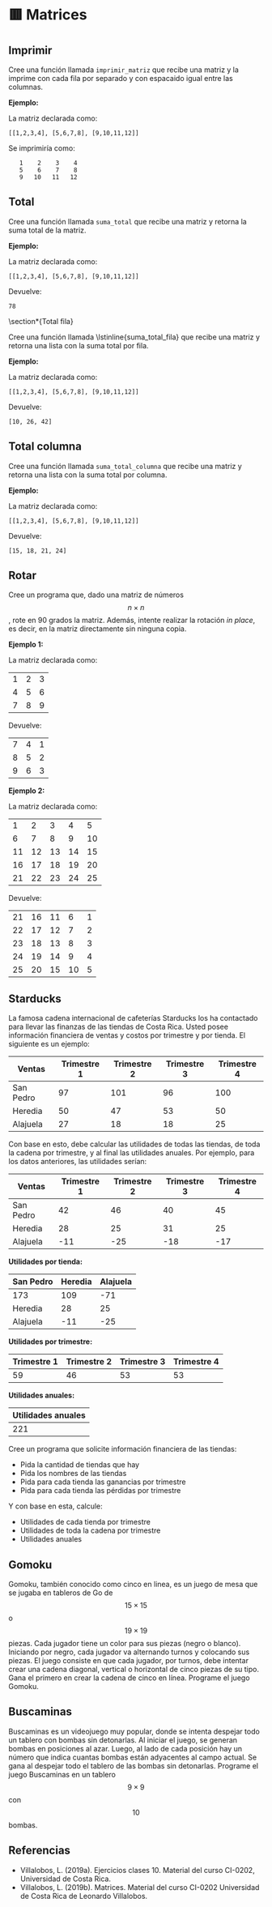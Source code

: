 # 🟥 Matrices

## Imprimir

Cree una función llamada `imprimir_matriz` que recibe una matriz y la imprime con cada fila por separado y con espacaido igual entre las columnas.

**Ejemplo:**

La matriz declarada como:

```{bash}
[[1,2,3,4], [5,6,7,8], [9,10,11,12]]
```

Se imprimiría como:

```{bash}
   1    2    3    4
   5    6    7    8
   9   10   11   12
```

## Total

Cree una función llamada `suma_total` que recibe una matriz y retorna la suma total de la matriz.

**Ejemplo:**

La matriz declarada como:

```{bash}
[[1,2,3,4], [5,6,7,8], [9,10,11,12]]
```

Devuelve:

```{bash}
78
```

\section*{Total fila}

Cree una función llamada \lstinline{suma_total_fila} que recibe una matriz y retorna una lista con la suma total por fila.

**Ejemplo:**

La matriz declarada como:

```{bash}
[[1,2,3,4], [5,6,7,8], [9,10,11,12]]
```

Devuelve:

```{bash}
[10, 26, 42]
```

## Total columna

Cree una función llamada `suma_total_columna` que recibe una matriz y retorna una lista con la suma total por columna.

**Ejemplo:**

La matriz declarada como:

```{bash}
[[1,2,3,4], [5,6,7,8], [9,10,11,12]]
```

Devuelve:

```{bash}
[15, 18, 21, 24]
```

## Rotar

Cree un programa que, dado una matriz de números $$n \times n$$, rote en 90 grados la matriz. Además, intente realizar la rotación _in place_, es decir, en la matriz directamente sin ninguna copia.

**Ejemplo 1:**

La matriz declarada como:

|   |   |   |
| - | - | - |
| 1 | 2 | 3 |
| 4 | 5 | 6 |
| 7 | 8 | 9 |

Devuelve:

|   |   |   |
| - | - | - |
| 7 | 4 | 1 |
| 8 | 5 | 2 |
| 9 | 6 | 3 |

**Ejemplo 2:**

La matriz declarada como:

|    |    |    |    |    |
| -- | -- | -- | -- | -- |
|  1 |  2 |  3 |  4 |  5 |  
|  6 |  7 |  8 |  9 | 10 |
| 11 | 12 | 13 | 14 | 15 |
| 16 | 17 | 18 | 19 | 20 |
| 21 | 22 | 23 | 24 | 25 |

Devuelve:

|    |    |    |    |    |
| -- | -- | -- | -- | -- |
| 21 | 16 | 11 |  6 |  1 |  
| 22 | 17 | 12 |  7 |  2 |
| 23 | 18 | 13 |  8 |  3 |
| 24 | 19 | 14 |  9 |  4 |
| 25 | 20 | 15 | 10 |  5 |

## Starducks

La famosa cadena internacional de cafeterías Starducks los ha contactado para llevar las finanzas de las tiendas de Costa Rica. Usted posee información financiera de ventas y costos por trimestre y por tienda. El siguiente es un ejemplo:

| Ventas | Trimestre 1 | Trimestre 2 | Trimestre 3 | Trimestre 4 |
|---| ---| ---| ---| ---|
|San Pedro | 97 | 101 | 96 | 100 |
|Heredia | 50 | 47 | 53 | 50 |
|Alajuela | 27 | 18 | 18 | 25 |

Con base en esto, debe calcular las utilidades de todas las tiendas, de toda la cadena por trimestre, y al final las utilidades anuales. Por ejemplo, para los datos anteriores, las utilidades serían:

| Ventas | Trimestre 1 | Trimestre 2 | Trimestre 3 | Trimestre 4 |
|---| ---| ---| ---| ---|
|San Pedro | 42 | 46 | 40 | 45 |
|Heredia | 28 | 25 | 31 | 25 |
|Alajuela | -11 | -25 | -18 | -17 |

**Utilidades por tienda:**

| San Pedro | Heredia | Alajuela |
|---| ---| ---|
| 173 | 109 | -71 |
|Heredia | 28 | 25 | 31 | 25 |
|Alajuela | -11 | -25 | -18 | -17 |

**Utilidades por trimestre:**

| Trimestre 1 | Trimestre 2 | Trimestre 3 | Trimestre 4 |
|---| ---| ---| ---|
| 59 | 46 | 53 | 53 |

**Utilidades anuales:**

| Utilidades anuales |
|---|
| 221 |

Cree un programa que solicite información financiera de las tiendas:

- Pida la cantidad de tiendas que hay
- Pida los nombres de las tiendas
- Pida para cada tienda las ganancias por trimestre
- Pida para cada tienda las pérdidas por trimestre

Y con base en esta, calcule:

- Utilidades de cada tienda por trimestre
- Utilidades de toda la cadena por trimestre
- Utilidades anuales

## Gomoku

Gomoku, también conocido como cinco en linea, es un juego de mesa que se jugaba en tableros de Go de $$15 \times 15$$ o $$19 \times 19$$ piezas. Cada jugador tiene un color para sus piezas (negro o blanco). Iniciando por negro, cada jugador va alternando turnos y colocando sus piezas. El juego consiste en que cada jugador, por turnos, debe intentar crear una cadena diagonal, vertical o horizontal de cinco piezas de su tipo. Gana el primero en crear la cadena de cinco en línea. Programe el juego Gomoku.

## Buscaminas

Buscaminas es un videojuego muy popular, donde se intenta despejar todo un tablero con bombas sin detonarlas. Al iniciar el juego, se generan bombas en posiciones al azar. Luego, al lado de cada posición hay un número que indica cuantas bombas están adyacentes al campo actual. Se gana al despejar todo el tablero de las bombas sin detonarlas. Programe el juego Buscaminas en un tablero $$9 \times 9$$ con $$10$$ bombas.

## Referencias

- Villalobos, L. (2019a). Ejercicios clases 10. Material del curso CI-0202, Universidad de Costa Rica.
- Villalobos, L. (2019b). Matrices. Material del curso CI-0202 Universidad de Costa Rica de Leonardo
Villalobos.
